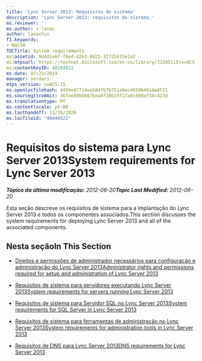 ```yaml
---
title: 'Lync Server 2013: Requisitos do sistema'
description: 'Lync Server 2013: requisitos do sistema.'
ms.reviewer: ''
ms.author: v-lanac
author: lanachin
f1.keywords:
- NOCSH
TOCTitle: System requirements
ms:assetid: 9d4d1e6f-f6ed-4263-8425-3f72b415e2a2
ms:mtpsurl: https://technet.microsoft.com/en-us/library/JJ205115(v=OCS.15)
ms:contentKeyID: 48184912
ms.date: 07/23/2014
manager: serdars
mtps_version: v=OCS.15
ms.openlocfilehash: 4494e87714ee584fb7b751e8ec4659b4614a0f21
ms.sourcegitcommit: 36fee89bb887bea4f18b19f17a8c69daf5bc423d
ms.translationtype: MT
ms.contentlocale: pt-BR
ms.lasthandoff: 11/26/2020
ms.locfileid: "49444522"
---
```

# <a name="system-requirements-for-lync-server-2013"></a><span data-ttu-id="03d07-103">Requisitos do sistema para Lync Server 2013</span><span class="sxs-lookup"><span data-stu-id="03d07-103">System requirements for Lync Server 2013</span></span>

<div data-xmlns="http://www.w3.org/1999/xhtml">

<div class="topic" data-xmlns="http://www.w3.org/1999/xhtml" data-msxsl="urn:schemas-microsoft-com:xslt" data-cs="https://msdn.microsoft.com/">

<div data-asp="https://msdn2.microsoft.com/asp">



</div>

<div id="mainSection">

<div id="mainBody"><span data-ttu-id="03d07-104">

<span> </span></span><span class="sxs-lookup"><span data-stu-id="03d07-104">

<span> </span></span></span>

<span data-ttu-id="03d07-105">_**Tópico da última modificação:** 2012-06-20_</span><span class="sxs-lookup"><span data-stu-id="03d07-105">_**Topic Last Modified:** 2012-06-20_</span></span>

<span data-ttu-id="03d07-106">Esta seção descreve os requisitos de sistema para a implantação do Lync Server 2013 e todos os componentes associados.</span><span class="sxs-lookup"><span data-stu-id="03d07-106">This section discusses the system requirements for deploying Lync Server 2013 and all of the associated components.</span></span>

<div>

## <a name="in-this-section"></a><span data-ttu-id="03d07-107">Nesta seção</span><span class="sxs-lookup"><span data-stu-id="03d07-107">In This Section</span></span>

  - [<span data-ttu-id="03d07-108">Direitos e permissões de administrador necessários para configuração e administração do Lync Server 2013</span><span class="sxs-lookup"><span data-stu-id="03d07-108">Administrator rights and permissions required for setup and administration of Lync Server 2013</span></span>](lync-server-2013-administrator-rights-and-permissions-required-for-setup-and-administration.md)

  - [<span data-ttu-id="03d07-109">Requisitos de sistema para servidores executando Lync Server 2013</span><span class="sxs-lookup"><span data-stu-id="03d07-109">System requirements for servers running Lync Server 2013</span></span>](lync-server-2013-system-requirements-for-servers-running-lync-server-2013.md)

  - [<span data-ttu-id="03d07-110">Requisitos de sistema para Servidor SQL no Lync Server 2013</span><span class="sxs-lookup"><span data-stu-id="03d07-110">System requirements for SQL Server in Lync Server 2013</span></span>](lync-server-2013-system-requirements-for-sql-server.md)

  - [<span data-ttu-id="03d07-111">Requisitos de sistema para ferramentas de administração no Lync Server 2013</span><span class="sxs-lookup"><span data-stu-id="03d07-111">System requirements for administration tools in Lync Server 2013</span></span>](lync-server-2013-system-requirements-for-administration-tools.md)

  - [<span data-ttu-id="03d07-112">Requisitos de DNS para Lync Server 2013</span><span class="sxs-lookup"><span data-stu-id="03d07-112">DNS requirements for Lync Server 2013</span></span>](lync-server-2013-dns-requirements.md)

<span data-ttu-id="03d07-113"></div>

</div>

<span> </span>

</div>

</div>

</span><span class="sxs-lookup"><span data-stu-id="03d07-113"></div>

</div>

<span> </span>

</div>

</div>

</span></span></div>

